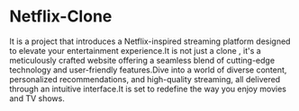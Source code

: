 # Netflix-Clone
 It is a project that introduces a Netflix-inspired streaming platform designed to elevate your entertainment experience.It is not just a clone , it's a meticulously crafted website offering a seamless blend of cutting-edge technology and user-friendly features.Dive into a world of diverse content, personalized recommendations, and high-quality streaming, all delivered through an intuitive interface.It is set to redefine the way you enjoy movies and TV shows.
